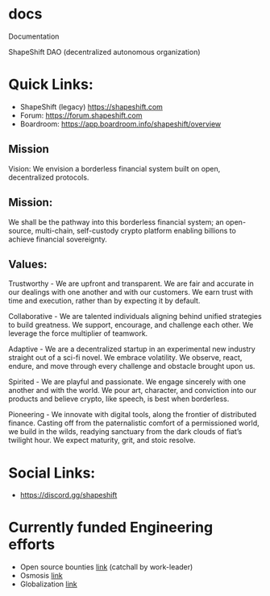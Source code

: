 # docs
Documentation

ShapeShift DAO (decentralized autonomous organization)

# Quick Links:

 * ShapeShift (legacy) https://shapeshift.com
 * Forum: https://forum.shapeshift.com
 * Boardroom: https://app.boardroom.info/shapeshift/overview

## Mission
Vision:
We envision a borderless financial system built on open, decentralized protocols.

## Mission:
We shall be the pathway into this borderless financial system; an open-source, multi-chain, self-custody crypto platform enabling billions to achieve financial sovereignty.

## Values:
Trustworthy - We are upfront and transparent. We are fair and accurate in our dealings with one another and with our customers. We earn trust with time and execution, rather than by expecting it by default.

Collaborative - We are talented individuals aligning behind unified strategies to build greatness. We support, encourage, and challenge each other. We leverage the force multiplier of teamwork.

Adaptive - We are a decentralized startup in an experimental new industry straight out of a sci-fi novel. We embrace volatility. We observe, react, endure, and move through every challenge and obstacle brought upon us.

Spirited - We are playful and passionate. We engage sincerely with one another and with the world. We pour art, character, and conviction into our products and believe crypto, like speech, is best when borderless.

Pioneering - We innovate with digital tools, along the frontier of distributed finance. Casting off from the paternalistic comfort of a permissioned world, we build in the wilds, readying sanctuary from the dark clouds of fiat’s twilight hour. We expect maturity, grit, and stoic resolve.


# Social Links:
 * https://discord.gg/shapeshift


# Currently funded Engineering efforts

* Open source bounties [link](https://app.boardroom.info/shapeshift/proposal/cHJvcG9zYWw6c2hhcGVzaGlmdDpkZWZhdWx0OnFtbnV5Y3NyZXhmZXN5dG9mazZlbWRzYW1vcnVpMXBjdnU0aGpwN2V5ZHZuZ3o=)
    (catchall by work-leader)
* Osmosis [link](https://app.boardroom.info/shapeshift/proposal/cHJvcG9zYWw6c2hhcGVzaGlmdDpkZWZhdWx0OnFtbnV5Y3NyZXhmZXN5dG9mazZlbWRzYW1vcnVpMXBjdnU0aGpwN2V5ZHZuZ3o=)
* Globalization [link](https://app.boardroom.info/shapeshift/proposal/cHJvcG9zYWw6c2hhcGVzaGlmdDpkZWZhdWx0OnFteHBodmppa2p6aXF1ZnFwY2tvdTdmMnBoeWl4NWhhcXh1ZWJtYTZtY21uNXI=)
